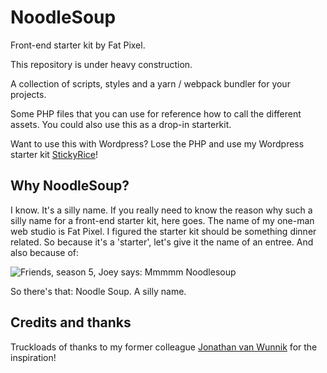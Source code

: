 # NoodleSoup

Front-end starter kit by Fat Pixel.

This repository is under heavy construction.

A collection of scripts, styles and a yarn / webpack bundler for your projects.

Some PHP files that you can use for reference how to call the different assets. You could also use this as a drop-in starterkit.

Want to use this with Wordpress? Lose the PHP and use my Wordpress starter kit [StickyRice](https://github.com/fatpixelstudio/StickyRice)!

## Why NoodleSoup?

I know. It's a silly name. If you really need to know the reason why such a silly name for a front-end starter kit, here goes. The name of my one-man web studio is Fat Pixel. I figured the starter kit should be something dinner related. So because it's a 'starter', let's give it the name of an entree. And also because of:

![Friends, season 5, Joey says: Mmmmm Noodlesoup](https://i.giphy.com/media/hs1UzQcCFPdrLrek5Z/giphy.gif)

So there's that: Noodle Soup. A silly name.

## Credits and thanks

Truckloads of thanks to my former colleague [Jonathan van Wunnik](https://github.com/jolantis) for the inspiration!

